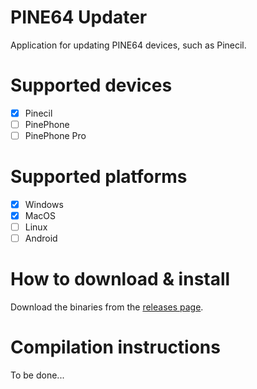 # PINE64 Updater

Application for updating PINE64 devices, such as Pinecil.

# Supported devices

- [X] Pinecil
- [ ] PinePhone
- [ ] PinePhone Pro

# Supported platforms

- [X] Windows
- [X] MacOS
- [ ] Linux
- [ ] Android

# How to download & install

Download the binaries from the [releases page](https://github.com/pine64/pine64_updater/releases).

# Compilation instructions

To be done...